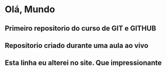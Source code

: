 # Olá, Mundo

## Primeiro repositorio do curso de GIT e GITHUB

## Repositorio criado durante uma aula ao vivo

## Esta linha eu alterei no site. Que impressionante
